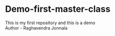 # Demo-first-master-class
This is my first repository and this is a demo
<br>
Author - Raghavendra Jonnala

